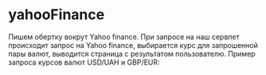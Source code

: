 # yahooFinance

Пишем обертку вокрут Yahoo finance. При запросе на наш сервлет происходит запрос на Yahoo finance, выбирается курс для запрошенной пары валют, выводится страница с результатом пользователю. Пример запроса курсов валют USD/UAH и GBP/EUR:
